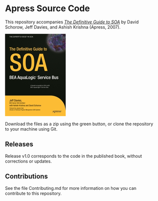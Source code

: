 # Apress Source Code

This repository accompanies [*The Definitive Guide to SOA*](http://www.apress.com/9781590597972) by David Schorow, Jeff Davies, and Ashish Krishna (Apress, 2007).

[comment]: #cover
![Cover image](9781590597972.jpg)

Download the files as a zip using the green button, or clone the repository to your machine using Git.

## Releases

Release v1.0 corresponds to the code in the published book, without corrections or updates.

## Contributions

See the file Contributing.md for more information on how you can contribute to this repository.

